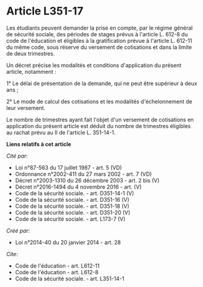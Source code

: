 # Article L351-17

Les étudiants peuvent demander la prise en compte, par le régime général de sécurité sociale, des périodes de stages prévus à
l'article L. 612-8 du code de l'éducation et éligibles à la gratification prévue à l'article L. 612-11 du même code, sous
réserve du versement de cotisations et dans la limite de deux trimestres. 

Un décret précise les modalités et conditions d'application du présent article, notamment : 

1° Le délai de présentation de la demande, qui ne peut être supérieur à deux ans ; 

2° Le mode de calcul des cotisations et les modalités d'échelonnement de leur versement. 

Le nombre de trimestres ayant fait l'objet d'un versement de cotisations en application du présent article est déduit du
nombre de trimestres éligibles au rachat prévu au II de l'article L. 351-14-1.

**Liens relatifs à cet article**

_Cité par_:

  - Loi n°87-563 du 17 juillet 1987 - art. 5 (VD)
  - Ordonnance n°2002-411 du 27 mars 2002 - art. 7 (VD)
  - Décret n°2003-1310 du 26 décembre 2003 - art. 2 bis (V)
  - Décret n°2016-1494 du 4 novembre 2016 - art. (V)
  - Code de la sécurité sociale. - art. D351-14-1 (V)
  - Code de la sécurité sociale. - art. D351-16 (V)
  - Code de la sécurité sociale. - art. D351-18 (V)
  - Code de la sécurité sociale. - art. D351-20 (V)
  - Code de la sécurité sociale. - art. L173-7 (V)

_Créé par_:

  - Loi n°2014-40 du 20 janvier 2014 - art. 28

_Cite_:

  - Code de l'éducation - art. L612-11
  - Code de l'éducation - art. L612-8
  - Code de la sécurité sociale. - art. L351-14-1
